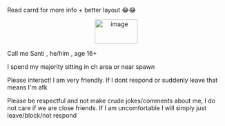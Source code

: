 Read carrd for more info + better layout 😂😂

<p align="center">
<img width="99" height="56" alt="image" src="https://github.com/user-attachments/assets/429601e2-0dad-4b73-bb57-fe379a15d63f" />
</p>

Call me Santi , he/him , age 16+

I spend my majority sitting in ch area or near spawn

Please interact! I am very friendly. If I dont respond or suddenly leave that means I'm afk

Please be respectful and not make crude jokes/comments about me, I do not care if we are close friends. If I am uncomfortable I will simply just leave/block/not respond
